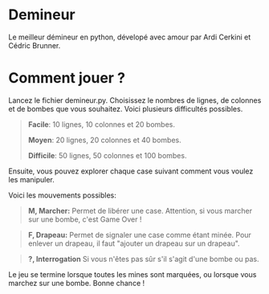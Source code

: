 # Demineur
Le meilleur démineur en python, dévelopé avec amour par Ardi Cerkini et Cédric Brunner.

# Comment jouer ?
Lancez le fichier demineur.py. Choisissez le nombres de lignes, de colonnes et de bombes que vous souhaitez.
Voici plusieurs difficultés possibles.

>**Facile**: 10 lignes, 10 colonnes et 20 bombes.
>
>**Moyen**: 20 lignes, 20 colonnes et 40 bombes.
>
>**Difficile**: 50 lignes, 50 colonnes et 100 bombes.

Ensuite, vous pouvez explorer chaque case suivant comment vous voulez les manipuler.

Voici les mouvements possibles:

>**M, Marcher:**
>Permet de libérer une case. Attention, si vous marcher sur une bombe, c'est Game Over !

>**F, Drapeau:**
>Permet de signaler une case comme étant minée. Pour enlever un drapeau, il faut "ajouter un drapeau sur un drapeau".

>**?, Interrogation**
>Si vous n'êtes pas sûr s'il s'agit d'une bombe ou pas.


Le jeu se termine lorsque toutes les mines sont marquées, ou lorsque vous marchez sur une bombe. Bonne chance !

